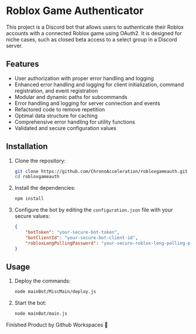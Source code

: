 # Roblox Game Authenticator

This project is a Discord bot that allows users to authenticate their Roblox accounts with a connected Roblox game using OAuth2. It is designed for niche cases, such as closed beta access to a select group in a Discord server.

## Features

- User authorization with proper error handling and logging
- Enhanced error handling and logging for client initialization, command registration, and event registration
- Modular and dynamic paths for subcommands
- Error handling and logging for server connection and events
- Refactored code to remove repetition
- Optimal data structure for caching
- Comprehensive error handling for utility functions
- Validated and secure configuration values

## Installation

1. Clone the repository:
   ```bash
   git clone https://github.com/ChronoAcceleration/robloxgameauth.git
   cd robloxgameauth
   ```

2. Install the dependencies:
   ```bash
   npm install
   ```

3. Configure the bot by editing the `configuration.json` file with your secure values:
   ```json
   {
       "botToken": "your-secure-bot-token",
       "botClientId": "your-secure-bot-client-id",
       "robloxLongPollingPassword": "your-secure-roblox-long-polling-password"
   }
   ```

## Usage

1. Deploy the commands:
   ```bash
   node mainBot/MiscMain/deploy.js
   ```

2. Start the bot:
   ```bash
   node mainBot/main.js
   ```

Finished Product by Github Workspaces 💙
